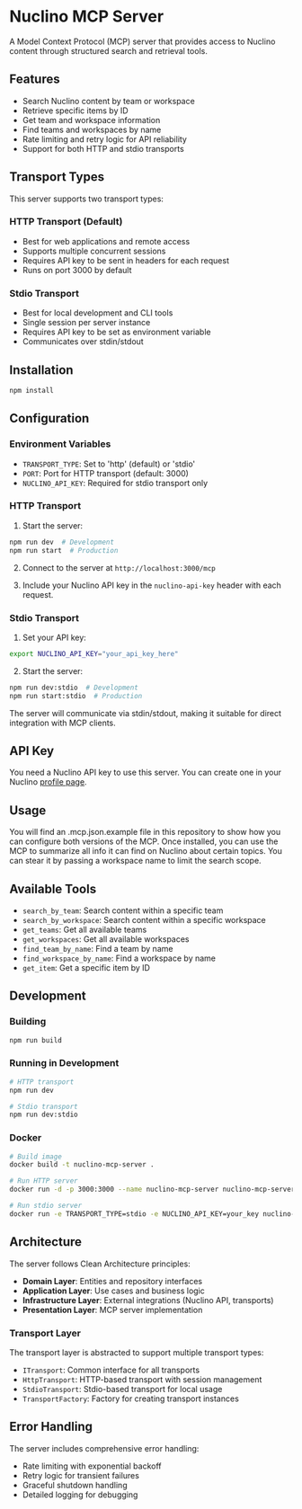 # Nuclino MCP Server

A Model Context Protocol (MCP) server that provides access to Nuclino content through structured search and retrieval tools.

## Features

- Search Nuclino content by team or workspace
- Retrieve specific items by ID
- Get team and workspace information
- Find teams and workspaces by name
- Rate limiting and retry logic for API reliability
- Support for both HTTP and stdio transports

## Transport Types

This server supports two transport types:

### HTTP Transport (Default)
- Best for web applications and remote access
- Supports multiple concurrent sessions
- Requires API key to be sent in headers for each request
- Runs on port 3000 by default

### Stdio Transport
- Best for local development and CLI tools
- Single session per server instance
- Requires API key to be set as environment variable
- Communicates over stdin/stdout

## Installation

```bash
npm install
```

## Configuration

### Environment Variables

- `TRANSPORT_TYPE`: Set to 'http' (default) or 'stdio'
- `PORT`: Port for HTTP transport (default: 3000)
- `NUCLINO_API_KEY`: Required for stdio transport only

### HTTP Transport

1. Start the server:
```bash
npm run dev  # Development
npm run start  # Production
```

2. Connect to the server at `http://localhost:3000/mcp`

3. Include your Nuclino API key in the `nuclino-api-key` header with each request.

### Stdio Transport

1. Set your API key:
```bash
export NUCLINO_API_KEY="your_api_key_here"
```

2. Start the server:
```bash
npm run dev:stdio  # Development
npm run start:stdio  # Production
```

The server will communicate via stdin/stdout, making it suitable for direct integration with MCP clients.

## API Key

You need a Nuclino API key to use this server. You can create one in your Nuclino [profile page]([url](https://app.nuclino.com/users/me)).


## Usage
You will find an .mcp.json.example file in this repository to show how you can configure both versions of the MCP. 
Once installed, you can use the MCP to summarize all info it can find on Nuclino about certain topics. You can stear it by passing a workspace name to limit the search scope.

## Available Tools

- `search_by_team`: Search content within a specific team
- `search_by_workspace`: Search content within a specific workspace
- `get_teams`: Get all available teams
- `get_workspaces`: Get all available workspaces
- `find_team_by_name`: Find a team by name
- `find_workspace_by_name`: Find a workspace by name
- `get_item`: Get a specific item by ID

## Development

### Building

```bash
npm run build
```

### Running in Development

```bash
# HTTP transport
npm run dev

# Stdio transport
npm run dev:stdio
```

### Docker

```bash
# Build image
docker build -t nuclino-mcp-server .

# Run HTTP server
docker run -d -p 3000:3000 --name nuclino-mcp-server nuclino-mcp-server

# Run stdio server
docker run -e TRANSPORT_TYPE=stdio -e NUCLINO_API_KEY=your_key nuclino-mcp-server
```

## Architecture

The server follows Clean Architecture principles:

- **Domain Layer**: Entities and repository interfaces
- **Application Layer**: Use cases and business logic
- **Infrastructure Layer**: External integrations (Nuclino API, transports)
- **Presentation Layer**: MCP server implementation

### Transport Layer

The transport layer is abstracted to support multiple transport types:

- `ITransport`: Common interface for all transports
- `HttpTransport`: HTTP-based transport with session management
- `StdioTransport`: Stdio-based transport for local usage
- `TransportFactory`: Factory for creating transport instances

## Error Handling

The server includes comprehensive error handling:

- Rate limiting with exponential backoff
- Retry logic for transient failures
- Graceful shutdown handling
- Detailed logging for debugging
